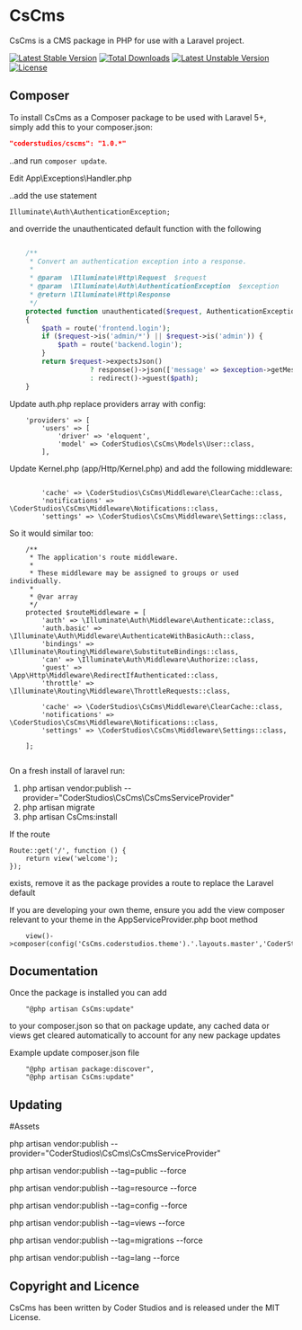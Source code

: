 CsCms
==========

CsCms is a CMS package in PHP for use with a Laravel project.


[![Latest Stable Version](https://poser.pugx.org/coderstudios/cscms/v/stable)](https://packagist.org/packages/coderstudios/cscms)
[![Total Downloads](https://poser.pugx.org/coderstudios/cscms/downloads)](https://packagist.org/packages/coderstudios/cscms)
[![Latest Unstable Version](https://poser.pugx.org/coderstudios/cscms/v/unstable)](https://packagist.org/packages/coderstudios/cscms)
[![License](https://poser.pugx.org/coderstudios/cscms/license)](https://packagist.org/packages/coderstudios/cscms)

## Composer

To install CsCms as a Composer package to be used with Laravel 5+, simply add this to your composer.json:

```json
"coderstudios/cscms": "1.0.*"
```

..and run `composer update`.

Edit App\Exceptions\Handler.php

..add the use statement 

```
Illuminate\Auth\AuthenticationException;
```

and override the unauthenticated default function with the following

```php

    /**
     * Convert an authentication exception into a response.
     *
     * @param  \Illuminate\Http\Request  $request
     * @param  \Illuminate\Auth\AuthenticationException  $exception
     * @return \Illuminate\Http\Response
     */
    protected function unauthenticated($request, AuthenticationException $exception)
    {
        $path = route('frontend.login');
        if ($request->is('admin/*') || $request->is('admin')) {
            $path = route('backend.login');
        }
        return $request->expectsJson()
                    ? response()->json(['message' => $exception->getMessage()], 401)
                    : redirect()->guest($path);
    }


```

Update auth.php replace providers array with config:

```
    'providers' => [
        'users' => [
            'driver' => 'eloquent',
            'model' => CoderStudios\CsCms\Models\User::class,
        ],

```

Update Kernel.php (app/Http/Kernel.php) and add the following middleware:

```

        'cache' => \CoderStudios\CsCms\Middleware\ClearCache::class,
        'notifications' => \CoderStudios\CsCms\Middleware\Notifications::class,
        'settings' => \CoderStudios\CsCms\Middleware\Settings::class,

```

So it would similar too:

```
    /**
     * The application's route middleware.
     *
     * These middleware may be assigned to groups or used individually.
     *
     * @var array
     */
    protected $routeMiddleware = [
        'auth' => \Illuminate\Auth\Middleware\Authenticate::class,
        'auth.basic' => \Illuminate\Auth\Middleware\AuthenticateWithBasicAuth::class,
        'bindings' => \Illuminate\Routing\Middleware\SubstituteBindings::class,
        'can' => \Illuminate\Auth\Middleware\Authorize::class,
        'guest' => \App\Http\Middleware\RedirectIfAuthenticated::class,
        'throttle' => \Illuminate\Routing\Middleware\ThrottleRequests::class,

        'cache' => \CoderStudios\CsCms\Middleware\ClearCache::class,
        'notifications' => \CoderStudios\CsCms\Middleware\Notifications::class,
        'settings' => \CoderStudios\CsCms\Middleware\Settings::class,

    ];


```


On a fresh install of laravel run:

1. php artisan vendor:publish --provider="CoderStudios\CsCms\CsCmsServiceProvider"
2. php artisan migrate
3. php artisan CsCms:install

If the route 

```
Route::get('/', function () {
    return view('welcome');
});
```

exists, remove it as the package provides a route to replace the Laravel default

If you are developing your own theme, ensure you add the view composer relevant to your theme in the AppServiceProvider.php boot method

```
    view()->composer(config('CsCms.coderstudios.theme').'.layouts.master','CoderStudios\CsCms\Composers\Frontend\MasterComposer');
```

## Documentation

Once the package is installed you can add

```
    "@php artisan CsCms:update"
```

to your composer.json so that on package update, any cached data or views get cleared automatically to account for any new package updates

Example update composer.json file

```
    "@php artisan package:discover",
    "@php artisan CsCms:update"

``` 


## Updating

#Assets

php artisan vendor:publish --provider="CoderStudios\CsCms\CsCmsServiceProvider"

php artisan vendor:publish --tag=public --force

php artisan vendor:publish --tag=resource --force

php artisan vendor:publish --tag=config --force

php artisan vendor:publish --tag=views --force

php artisan vendor:publish --tag=migrations --force

php artisan vendor:publish --tag=lang --force

## Copyright and Licence

CsCms has been written by Coder Studios and is released under the MIT License.